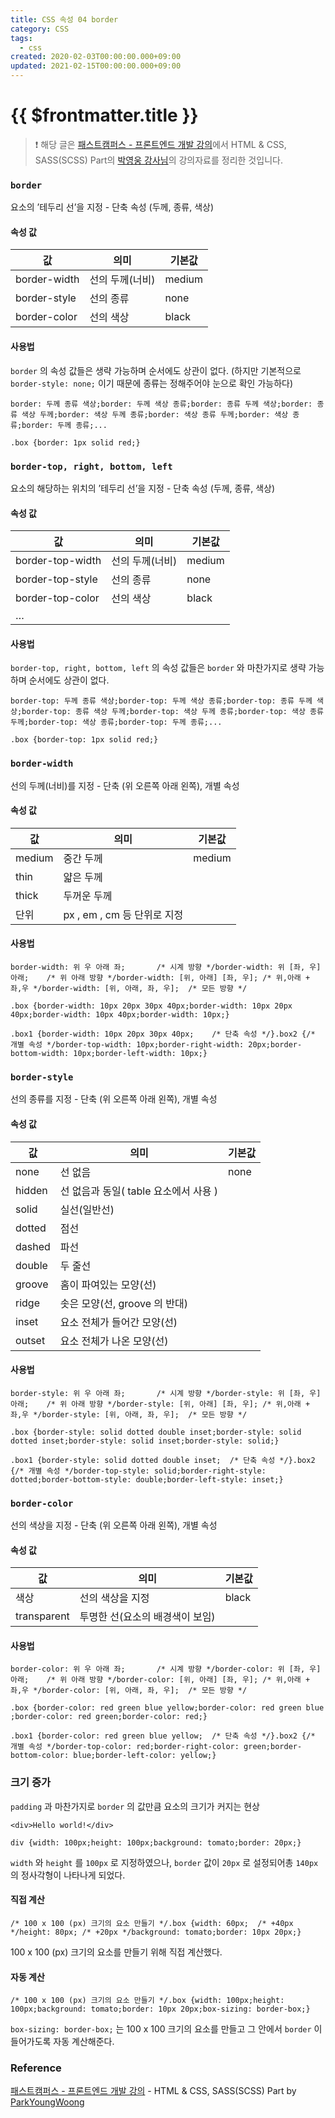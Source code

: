 ```yaml
---
title: CSS 속성 04 border
category: CSS
tags:
  - css
created: 2020-02-03T00:00:00.000+09:00
updated: 2021-02-15T00:00:00.000+09:00
---
```


# {{ $frontmatter.title }}

> ❗️ 해당 글은 [패스트캠퍼스 - 프론트엔드 개발 강의](https://www.fastcampus.co.kr/dev_online_react/)에서 HTML & CSS, SASS(SCSS) Part의 [박영웅 강사님](https://github.com/ParkYoungWoong)의 강의자료를 정리한 것입니다.

### `border`

요소의 ’테두리 선’을 지정 - 단축 속성 (두께, 종류, 색상)

#### 속성 값

| 값           | 의미            | 기본값 |
| ------------ | --------------- | ------ |
| border-width | 선의 두께(너비) | medium |
| border-style | 선의 종류       | none   |
| border-color | 선의 색상       | black  |

#### 사용법

`border` 의 속성 값들은 생략 가능하며 순서에도 상관이 없다. (하지만 기본적으로 `border-style: none;` 이기 때문에 종류는 정해주어야 눈으로 확인 가능하다)

```
border: 두께 종류 색상;border: 두께 색상 종류;border: 종류 두께 색상;border: 종류 색상 두께;border: 색상 두께 종류;border: 색상 종류 두께;border: 색상 종류;border: 두께 종류;...
```

```
.box {border: 1px solid red;}
```

### `border-top, right, bottom, left`

요소의 해당하는 위치의 ’테두리 선’을 지정 - 단축 속성 (두께, 종류, 색상)

#### 속성 값

| 값               | 의미            | 기본값 |
| ---------------- | --------------- | ------ |
| border-top-width | 선의 두께(너비) | medium |
| border-top-style | 선의 종류       | none   |
| border-top-color | 선의 색상       | black  |
| …                |                 |        |

#### 사용법

`border-top, right, bottom, left` 의 속성 값들은 `border` 와 마찬가지로 생략 가능하며 순서에도 상관이 없다.

```
border-top: 두께 종류 색상;border-top: 두께 색상 종류;border-top: 종류 두께 색상;border-top: 종류 색상 두께;border-top: 색상 두께 종류;border-top: 색상 종류 두께;border-top: 색상 종류;border-top: 두께 종류;...
```

```
.box {border-top: 1px solid red;}
```

### `border-width`

선의 두께(너비)를 지정 - 단축 (위 오른쪽 아래 왼쪽), 개별 속성

#### 속성 값

| 값     | 의미                        | 기본값 |
| ------ | --------------------------- | ------ |
| medium | 중간 두께                   | medium |
| thin   | 얇은 두께                   |        |
| thick  | 두꺼운 두께                 |        |
| 단위   | px , em , cm 등 단위로 지정 |        |

#### 사용법

```
border-width: 위 우 아래 좌;       /* 시계 방향 */border-width: 위 [좌, 우] 아래;    /* 위 아래 방향 */border-width: [위, 아래] [좌, 우]; /* 위,아래 + 좌,우 */border-width: [위, 아래, 좌, 우];  /* 모든 방향 */
```

```
.box {border-width: 10px 20px 30px 40px;border-width: 10px 20px 40px;border-width: 10px 40px;border-width: 10px;}
```

```
.box1 {border-width: 10px 20px 30px 40px;    /* 단축 속성 */}.box2 {/* 개별 속성 */border-top-width: 10px;border-right-width: 20px;border-bottom-width: 10px;border-left-width: 10px;}
```

### `border-style`

선의 종류를 지정 - 단축 (위 오른쪽 아래 왼쪽), 개별 속성

#### 속성 값

| 값     | 의미                                  | 기본값 |
| ------ | ------------------------------------- | ------ |
| none   | 선 없음                               | none   |
| hidden | 선 없음과 동일( table 요소에서 사용 ) |        |
| solid  | 실선(일반선)                          |        |
| dotted | 점선                                  |        |
| dashed | 파선                                  |        |
| double | 두 줄선                               |        |
| groove | 홈이 파여있는 모양(선)                |        |
| ridge  | 솟은 모양(선, groove 의 반대)         |        |
| inset  | 요소 전체가 들어간 모양(선)           |        |
| outset | 요소 전체가 나온 모양(선)             |        |

#### 사용법

```
border-style: 위 우 아래 좌;       /* 시계 방향 */border-style: 위 [좌, 우] 아래;    /* 위 아래 방향 */border-style: [위, 아래] [좌, 우]; /* 위,아래 + 좌,우 */border-style: [위, 아래, 좌, 우];  /* 모든 방향 */
```

```
.box {border-style: solid dotted double inset;border-style: solid dotted inset;border-style: solid inset;border-style: solid;}
```

```
.box1 {border-style: solid dotted double inset;  /* 단축 속성 */}.box2 {/* 개별 속성 */border-top-style: solid;border-right-style: dotted;border-bottom-style: double;border-left-style: inset;}
```

### `border-color`

선의 색상을 지정 - 단축 (위 오른쪽 아래 왼쪽), 개별 속성

#### 속성 값

| 값          | 의미                            | 기본값 |
| ----------- | ------------------------------- | ------ |
| 색상        | 선의 색상을 지정                | black  |
| transparent | 투명한 선(요소의 배경색이 보임) |        |

#### 사용법

```
border-color: 위 우 아래 좌;       /* 시계 방향 */border-color: 위 [좌, 우] 아래;    /* 위 아래 방향 */border-color: [위, 아래] [좌, 우]; /* 위,아래 + 좌,우 */border-color: [위, 아래, 좌, 우];  /* 모든 방향 */
```

```
.box {border-color: red green blue yellow;border-color: red green blue ;border-color: red green;border-color: red;}
```

```
.box1 {border-color: red green blue yellow;  /* 단축 속성 */}.box2 {/* 개별 속성 */border-top-color: red;border-right-color: green;border-bottom-color: blue;border-left-color: yellow;}
```

### 크기 증가

`padding` 과 마찬가지로 `border` 의 값만큼 요소의 크기가 커지는 현상

```
<div>Hello world!</div>
```

```
div {width: 100px;height: 100px;background: tomato;border: 20px;}
```

`width` 와 `height` 를 `100px` 로 지정하였으나, `border` 값이 `20px` 로 설정되어총 `140px` 의 정사각형이 나타나게 되었다.

#### 직접 계산

```
/* 100 x 100 (px) 크기의 요소 만들기 */.box {width: 60px;  /* +40px */height: 80px; /* +20px */background: tomato;border: 10px 20px;}
```

100 x 100 (px) 크기의 요소를 만들기 위해 직접 계산했다.

#### 자동 계산

```
/* 100 x 100 (px) 크기의 요소 만들기 */.box {width: 100px;height: 100px;background: tomato;border: 10px 20px;box-sizing: border-box;}
```

`box-sizing: border-box;` 는 100 x 100 크기의 요소를 만들고 그 안에서 `border` 이 들어가도록 자동 계산해준다.

### Reference

[패스트캠퍼스 - 프론트엔드 개발 강의](https://www.fastcampus.co.kr/dev_online_react/) - HTML & CSS, SASS(SCSS) Part by [ParkYoungWoong](https://github.com/ParkYoungWoong)
